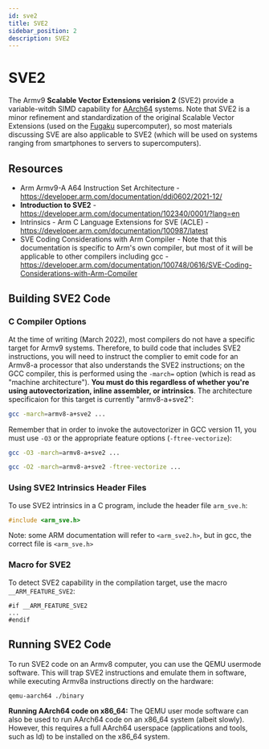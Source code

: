 ```yaml
---
id: sve2
title: SVE2
sidebar_position: 2
description: SVE2
---
```


# SVE2

The Armv9 **Scalable Vector Extensions verision 2** (SVE2) provide a variable-witdh SIMD capability for [AArch64](./arm-v8.md) systems. Note that SVE2 is a minor refinement and standardization of the original Scalable Vector Extensions (used on the [Fugaku](https://www.r-ccs.riken.jp/en/fugaku/) supercomputer), so most materials discussing SVE are also applicable to SVE2 (which will be used on systems ranging from smartphones to servers to supercomputers).

## Resources

- Arm Armv9-A A64 Instruction Set Architecture - https://developer.arm.com/documentation/ddi0602/2021-12/
- **Introduction to SVE2** - https://developer.arm.com/documentation/102340/0001/?lang=en
- Intrinsics - Arm C Language Extensions for SVE (ACLE) - https://developer.arm.com/documentation/100987/latest
- SVE Coding Considerations with Arm Compiler - Note that this documentation is specific to Arm's own compiler, but most of it will be applicable to other compilers including gcc - https://developer.arm.com/documentation/100748/0616/SVE-Coding-Considerations-with-Arm-Compiler

## Building SVE2 Code

### C Compiler Options

At the time of writing (March 2022), most compilers do not have a specific target for Armv9 systems. Therefore, to build code that includes SVE2 instructions, you will need to instruct the complier to emit code for an Armv8-a processor that also understands the SVE2 instructions; on the GCC compiler, this is performed using the `-march=` option (which is read as "machine architecture"). **You must do this regardless of whether you're using autovectorization, inline assembler, or intrinsics**. The architecture specificaion for this target is currently "armv8-a+sve2":

```bash
gcc -march=armv8-a+sve2 ...
```

Remember that in order to invoke the autovectorizer in GCC version 11, you must use `-O3` or the appropriate feature options (`-ftree-vectorize`):

```bash
gcc -O3 -march=armv8-a+sve2 ...

gcc -O2 -march=armv8-a+sve2 -ftree-vectorize ...
```

### Using SVE2 Intrinsics Header Files

To use SVE2 intrinsics in a C program, include the header file `arm_sve.h`:

```c
#include <arm_sve.h>
```

Note: some ARM documentation will refer to `<arm_sve2.h>`, but in gcc, the correct file is `<arm_sve.h>`

### Macro for SVE2

To detect SVE2 capability in the compilation target, use the macro `__ARM_FEATURE_SVE2`:

```text
#if __ARM_FEATURE_SVE2
...
#endif
```

## Running SVE2 Code

To run SVE2 code on an Armv8 computer, you can use the QEMU usermode software. This will trap SVE2 instructions and emulate them in software, while executing Armv8a instructions directly on the hardware:

```bash
qemu-aarch64 ./binary
```

**Running AArch64 code on x86_64:** The QEMU user mode software can also be used to run AArch64 code on an x86_64 system (albeit slowly). However, this requires a full AArch64 userspace (applications and tools, such as ld) to be installed on the x86_64 system.
